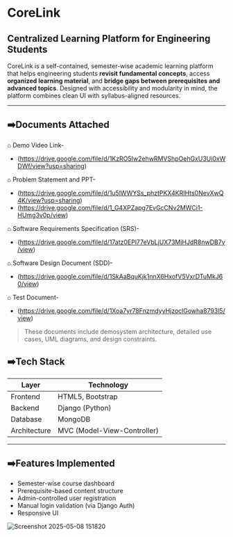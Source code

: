 # CoreLink 
## Centralized Learning Platform for Engineering Students 

CoreLink is a self-contained, semester-wise academic learning platform that helps engineering students **revisit fundamental concepts**, access **organized learning material**, and **bridge gaps between prerequisites and advanced topics**. Designed with accessibility and modularity in mind, the platform combines clean UI with syllabus-aligned resources.

---

## ➡️Documents Attached 

⌂  Demo Video Link-
-  (https://drive.google.com/file/d/1KzRO5Iw2ehwRMVShpOehGxU3Ui0xWDWf/view?usp=sharing)
  
⌂  Problem Statement and PPT-
-  (https://drive.google.com/file/d/1u5lWWYSs_phztPKX4KRIHts0NevXwQ4K/view?usp=sharing)
-  (https://drive.google.com/file/d/1_G4XPZapg7EvGcCNv2MWCi1-HUmg3v0p/view)
  
⌂  Software Requirements Specification (SRS)-
-  (https://drive.google.com/file/d/17atz0EPl77eVbLjUX73MjHJdR8nwDB7y/view)
  
⌂  Software Design Document (SDD)-
-  (https://drive.google.com/file/d/1SkAaBquKjk1nnX6HxofV5VxrDTuMkJ60/view)
  
⌂  Test Document-
-  (https://drive.google.com/file/d/1Xoa7yr78FnzmdyyHjzoclGowha8793l5/view)
  

> These documents include demosystem architecture, detailed use cases, UML diagrams, and design constraints.

## ➡️Tech Stack 

| Layer       | Technology             |
|-------------|-------------------------|
| Frontend    | HTML5, Bootstrap        |
| Backend     | Django (Python)         |
| Database    | MongoDB                 |
| Architecture| MVC (Model-View-Controller) |

---
## ➡️Features Implemented 

- Semester-wise course dashboard   
- Prerequisite-based content structure  
- Admin-controlled user registration  
- Manual login validation (via Django Auth)  
- Responsive UI

![Screenshot 2025-05-08 151820](https://github.com/user-attachments/assets/c3f4e3af-1d09-41ae-b5fe-beb15118ac43)





